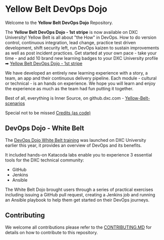 # Yellow Belt DevOps Dojo

Welcome to the **Yellow Belt DevOps Dojo** Repository. 

The **Yellow Belt DevOps Dojo - 1st stripe** is now available on DXC University! Yellow Belt is all about "the How" in DevOps. How to do version control, continuous integration, lead change, practice test driven development, shift security left, run DevOps kaizen to sustain improvements as well as post incident practices. Get started at your own pace - take your time - and add 10 brand new learning badges to your DXC University profile ➡ [Yellow Belt DevOps Dojo - 1st stripe](https://dxc.sabacloud.com/Saba/Web_spf/NA2PRD0005/common/learningeventdetail/curra000000000003980)

We have developed an entirely new learning experience with a story, a team, an app and their continuous delivery pipeline. Each module - cultural or technical - is an hands on experience. We hope you will learn and enjoy the experience as much as the team had fun putting it together. 

Best of all, everything is Inner Source, on github.dxc.com - [Yellow-Belt-scenarios](https://github.dxc.com/devops/yellow-belt-scenarios)

Special not to be missed [Credits (as code)](https://github.dxc.com/pages/devops/yellow-belt/credits/)

## DevOps Dojo - White Belt

The [DevOps Dojo White Belt training](https://dxc.sabacloud.com/Saba/Web_spf/NA2PRD0005/common/learningeventdetail/curra000000000003521) was launched on DXC University earlier this year, it provides an overview of DevOps and its benefits.

It included hands-on Katacoda labs enable you to experience 3 essential tools for the DXC technical community: 

- GitHub
- Jenkins
- Ansible

The White Belt Dojo brought users through a series of practical exercises including issuing a GitHub pull request, creating a Jenkins job and running an Ansible playbook to help them get started on their DevOps journeys.

## Contributing

We welcome all contributions please refer to the [CONTRIBUTING.MD](/CONTRIBUTING.md) for details on how to contribute to this repository.
